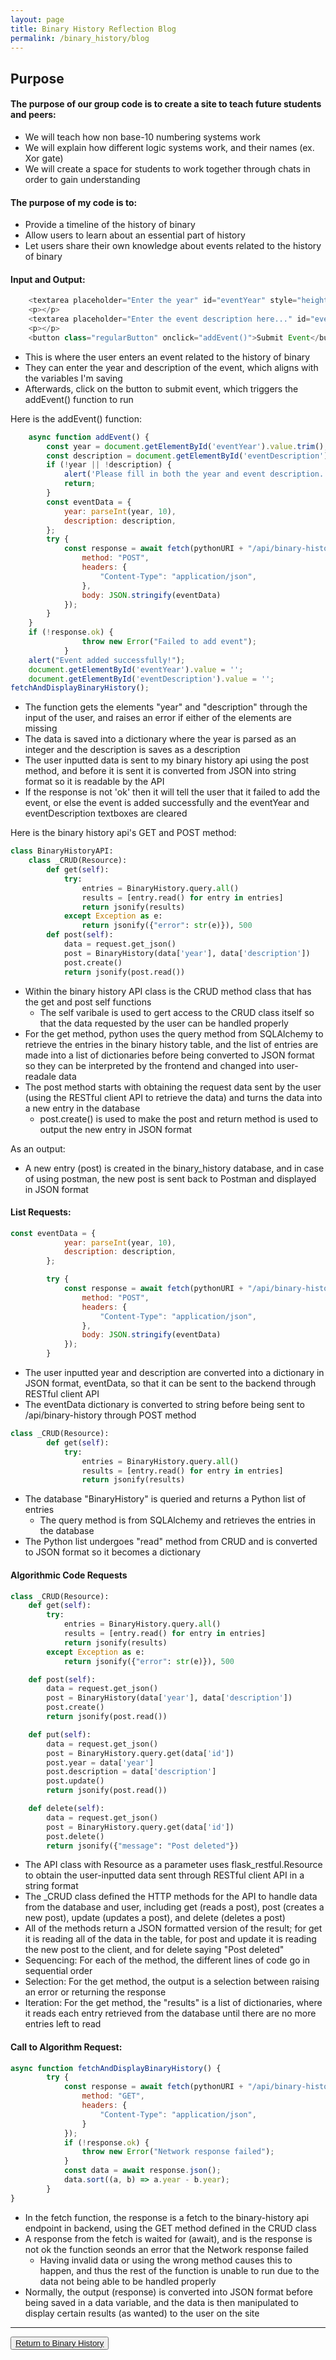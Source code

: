 ```yaml
---
layout: page
title: Binary History Reflection Blog
permalink: /binary_history/blog
---
```


## Purpose

#### The purpose of our group code is to create a site to teach future students and peers:
- We will teach how non base-10 numbering systems work
- We will explain how different logic systems work, and their names (ex. Xor gate)
- We will create a space for students to work together through chats in order to gain understanding

#### The purpose of my code is to:
- Provide a timeline of the history of binary
- Allow users to learn about an essential part of history
- Let users share their own knowledge about events related to the history of binary

#### Input and Output:

``` javascript
    <textarea placeholder="Enter the year" id="eventYear" style="height: 30px; width: 200px;"></textarea>
    <p></p>
    <textarea placeholder="Enter the event description here..." id="eventDescription"></textarea>
    <p></p>
    <button class="regularButton" onclick="addEvent()">Submit Event</button>
```

- This is where the user enters an event related to the history of binary
- They can enter the year and description of the event, which aligns with the variables I'm saving
- Afterwards, click on the button to submit event, which triggers the addEvent() function to run

Here is the addEvent() function:

``` javascript
    async function addEvent() { 
        const year = document.getElementById('eventYear').value.trim();
        const description = document.getElementById('eventDescription').value.trim();
        if (!year || !description) {
            alert('Please fill in both the year and event description.');
            return;
        }
        const eventData = {
            year: parseInt(year, 10),
            description: description,
        };
        try {
            const response = await fetch(pythonURI + "/api/binary-history", {
                method: "POST",
                headers: {
                    "Content-Type": "application/json",
                },
                body: JSON.stringify(eventData)
            });
        }
    }
    if (!response.ok) {
                throw new Error("Failed to add event");
            }
    alert("Event added successfully!");
    document.getElementById('eventYear').value = '';
    document.getElementById('eventDescription').value = '';
fetchAndDisplayBinaryHistory(); 
```

- The function gets the elements "year" and "description" through the input of the user, and raises an error if either of the elements are missing
- The data is saved into a dictionary where the year is parsed as an integer and the description is saves as a description
- The user inputted data is sent to my binary history api using the post method, and before it is sent it is converted from JSON into string format so it is readable by the API
- If the response is not 'ok' then it will tell the user that it failed to add the event, or else the event is added successfully and the eventYear and eventDescription textboxes are cleared

Here is the binary history api's GET and POST method:

``` python
class BinaryHistoryAPI:
    class _CRUD(Resource):
        def get(self):
            try:
                entries = BinaryHistory.query.all()
                results = [entry.read() for entry in entries]
                return jsonify(results)
            except Exception as e:
                return jsonify({"error": str(e)}), 500
        def post(self):
            data = request.get_json()
            post = BinaryHistory(data['year'], data['description'])
            post.create()
            return jsonify(post.read())
```

- Within the binary history API class is the CRUD method class that has the get and post self functions
    - The self varibale is used to gert access to the CRUD class itself so that the data requested by the user can be handled properly
- For the get method, python uses the query method from SQLAlchemy to retrieve the entries in the binary history table, and the list of entries are made into a list of dictionaries before being converted to JSON format so they can be interpreted by the frontend and changed into user-readale data
- The post method starts with obtaining the request data sent by the user (using the RESTful client API to retrieve the data) and turns the data into a new entry in the database
    - post.create() is used to make the post and return method is used to output the new entry in JSON format

As an output:
- A new entry (post) is created in the binary_history database, and in case of using postman, the new post is sent back to Postman and displayed in JSON format

#### List Requests:

``` javascript
const eventData = {
            year: parseInt(year, 10),
            description: description,
        };

        try {
            const response = await fetch(pythonURI + "/api/binary-history", {
                method: "POST",
                headers: {
                    "Content-Type": "application/json",
                },
                body: JSON.stringify(eventData)
            });
        }
```

- The user inputted year and description are converted into a dictionary in JSON format, eventData, so that it can be sent to the backend through RESTful client API
- The eventData dictionary is converted to string before being sent to /api/binary-history through POST method

``` python
class _CRUD(Resource):
        def get(self):
            try:
                entries = BinaryHistory.query.all()
                results = [entry.read() for entry in entries]
                return jsonify(results)
```

- The database "BinaryHistory" is queried and returns a Python list of entries
    - The query method is from SQLAlchemy and retrieves the entries in the database
- The Python list undergoes "read" method from CRUD and is converted to JSON format so it becomes a dictionary

#### Algorithmic Code Requests

``` python
class _CRUD(Resource):
    def get(self):
        try:
            entries = BinaryHistory.query.all()
            results = [entry.read() for entry in entries]
            return jsonify(results)
        except Exception as e:
            return jsonify({"error": str(e)}), 500

    def post(self):
        data = request.get_json()
        post = BinaryHistory(data['year'], data['description'])
        post.create()
        return jsonify(post.read())

    def put(self):
        data = request.get_json()
        post = BinaryHistory.query.get(data['id'])
        post.year = data['year']
        post.description = data['description']
        post.update()
        return jsonify(post.read())

    def delete(self):
        data = request.get_json()
        post = BinaryHistory.query.get(data['id'])
        post.delete()
        return jsonify({"message": "Post deleted"})
```

- The API class with Resource as a parameter uses flask_restful.Resource to obtain the user-inputted data sent through RESTful client API in a string format
- The _CRUD class defined the HTTP methods for the API to handle data from the database and user, including get (reads a post), post (creates a new post), update (updates a post), and delete (deletes a post)
- All of the methods return a JSON formatted version of the result; for get it is reading all of the data in the table, for post and update it is reading the new post to the client, and for delete saying "Post deleted"
- Sequencing: For each of the method, the different lines of code go in sequential order
- Selection: For the get method, the output is a selection between raising an error or returning the response
- Iteration: For the get method, the "results" is a list of dictionaries, where it reads each entry retrieved from the database until there are no more entries left to read

#### Call to Algorithm Request:

``` javascript
async function fetchAndDisplayBinaryHistory() { 
        try {
            const response = await fetch(pythonURI + "/api/binary-history", {
                method: "GET",
                headers: {
                    "Content-Type": "application/json",
                }
            });
            if (!response.ok) {
                throw new Error("Network response failed");
            }
            const data = await response.json();
            data.sort((a, b) => a.year - b.year);
        }
}
```

- In the fetch function, the response is a fetch to the binary-history api endpoint in backend, using the GET method defined in the CRUD class
- A response from the fetch is waited for (await), and is the response is not ok the function seonds an error that the Network response failed
    - Having invalid data or using the wrong method causes this to happen, and thus the rest of the function is unable to run due to the data not being able to be handled properly
- Normally, the output (response) is converted into JSON format before being saved in a data variable, and the data is then manipulated to display certain results (as wanted) to the user on the site

___________________________________________________________________________________________________________________

<button><a href="{{site.baseurl}}/binary_history">Return to Binary History</a></button>